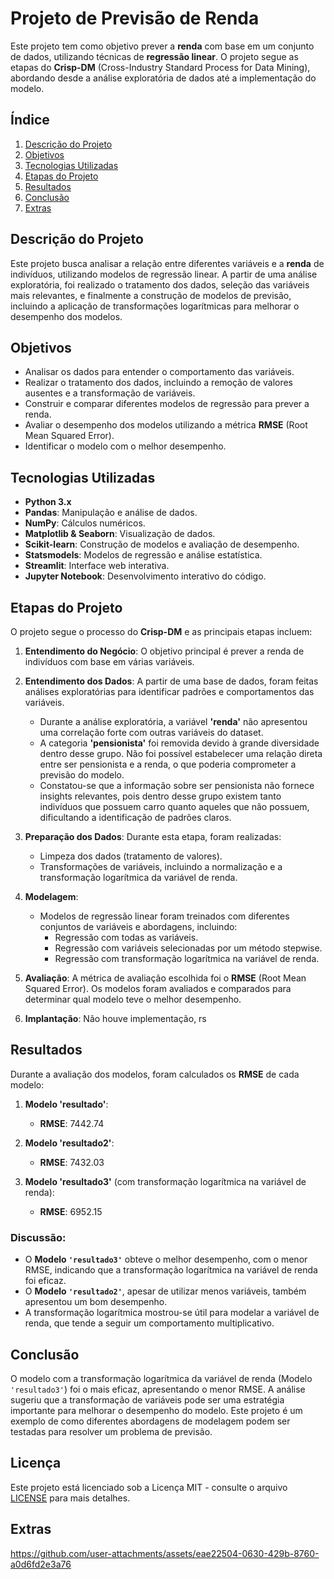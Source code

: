 # Projeto de Previsão de Renda

Este projeto tem como objetivo prever a **renda** com base em um conjunto de dados, utilizando técnicas de **regressão linear**. O projeto segue as etapas do **Crisp-DM** (Cross-Industry Standard Process for Data Mining), abordando desde a análise exploratória de dados até a implementação do modelo.

## Índice

1. [Descrição do Projeto](#descrição-do-projeto)
2. [Objetivos](#objetivos)
3. [Tecnologias Utilizadas](#tecnologias-utilizadas)
4. [Etapas do Projeto](#etapas-do-projeto)
5. [Resultados](#resultados)
6. [Conclusão](#conclusão)
7. [Extras](#extras)

## Descrição do Projeto

Este projeto busca analisar a relação entre diferentes variáveis e a **renda** de indivíduos, utilizando modelos de regressão linear. A partir de uma análise exploratória, foi realizado o tratamento dos dados, seleção das variáveis mais relevantes, e finalmente a construção de modelos de previsão, incluindo a aplicação de transformações logarítmicas para melhorar o desempenho dos modelos.

## Objetivos

- Analisar os dados para entender o comportamento das variáveis.
- Realizar o tratamento dos dados, incluindo a remoção de valores ausentes e a transformação de variáveis.
- Construir e comparar diferentes modelos de regressão para prever a renda.
- Avaliar o desempenho dos modelos utilizando a métrica **RMSE** (Root Mean Squared Error).
- Identificar o modelo com o melhor desempenho.

## Tecnologias Utilizadas

- **Python 3.x**
- **Pandas**: Manipulação e análise de dados.
- **NumPy**: Cálculos numéricos.
- **Matplotlib & Seaborn**: Visualização de dados.
- **Scikit-learn**: Construção de modelos e avaliação de desempenho.
- **Statsmodels**: Modelos de regressão e análise estatística.
- **Streamlit**: Interface web interativa.
- **Jupyter Notebook**: Desenvolvimento interativo do código.

## Etapas do Projeto

O projeto segue o processo do **Crisp-DM** e as principais etapas incluem:

1. **Entendimento do Negócio**: O objetivo principal é prever a renda de indivíduos com base em várias variáveis.
   
2. **Entendimento dos Dados**: A partir de uma base de dados, foram feitas análises exploratórias para identificar padrões e comportamentos das variáveis.

   - Durante a análise exploratória, a variável **'renda'** não apresentou uma correlação forte com outras variáveis do dataset.
   - A categoria **'pensionista'** foi removida devido à grande diversidade dentro desse grupo. Não foi possível estabelecer uma relação direta entre ser pensionista e a renda, o que poderia comprometer a previsão do modelo.
   - Constatou-se que a informação sobre ser pensionista não fornece insights relevantes, pois dentro desse grupo existem tanto indivíduos que possuem carro quanto aqueles que não possuem, dificultando a identificação de padrões claros.

3. **Preparação dos Dados**: Durante esta etapa, foram realizadas:
   - Limpeza dos dados (tratamento de valores).
   - Transformações de variáveis, incluindo a normalização e a transformação logarítmica da variável de renda.

4. **Modelagem**:
   - Modelos de regressão linear foram treinados com diferentes conjuntos de variáveis e abordagens, incluindo:
     - Regressão com todas as variáveis.
     - Regressão com variáveis selecionadas por um método stepwise.
     - Regressão com transformação logarítmica na variável de renda.

5. **Avaliação**: A métrica de avaliação escolhida foi o **RMSE** (Root Mean Squared Error). Os modelos foram avaliados e comparados para determinar qual modelo teve o melhor desempenho.

6. **Implantação**: Não houve implementação, rs

## Resultados

Durante a avaliação dos modelos, foram calculados os **RMSE** de cada modelo:

1. **Modelo 'resultado'**:
   - **RMSE**: 7442.74

2. **Modelo 'resultado2'**:
   - **RMSE**: 7432.03

3. **Modelo 'resultado3'** (com transformação logarítmica na variável de renda):
   - **RMSE**: 6952.15

### Discussão:

- O **Modelo `'resultado3'`** obteve o melhor desempenho, com o menor RMSE, indicando que a transformação logarítmica na variável de renda foi eficaz.
- O **Modelo `'resultado2'`**, apesar de utilizar menos variáveis, também apresentou um bom desempenho.
- A transformação logarítmica mostrou-se útil para modelar a variável de renda, que tende a seguir um comportamento multiplicativo.

## Conclusão

O modelo com a transformação logarítmica da variável de renda (Modelo `'resultado3'`) foi o mais eficaz, apresentando o menor RMSE. A análise sugeriu que a transformação de variáveis pode ser uma estratégia importante para melhorar o desempenho do modelo. Este projeto é um exemplo de como diferentes abordagens de modelagem podem ser testadas para resolver um problema de previsão.

## Licença

Este projeto está licenciado sob a Licença MIT - consulte o arquivo [LICENSE](LICENSE) para mais detalhes.

## Extras


https://github.com/user-attachments/assets/eae22504-0630-429b-8760-a0d6fd2e3a76




